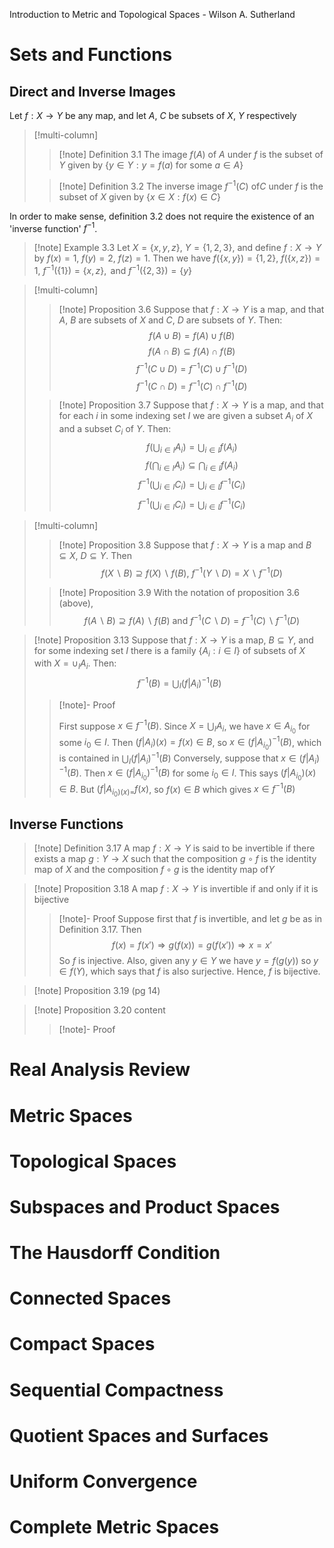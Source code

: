 Introduction to Metric and Topological Spaces - Wilson A. Sutherland

# Sets and Functions 
## Direct and Inverse Images
Let $f: X \rightarrow Y$ be any map, and let $A,\ C$ be subsets of $X,\ Y$ respectively

>[!multi-column]
>>[!note] Definition 3.1 
>>The image $f(A)$ of $A$ under $f$ is the subset of $Y$ given by $\{y \in Y : y = f(a) \text{ for some } a \in A\}$
>
>>[!note] Definition 3.2
>>The inverse image $f^{-1}(C)$ of$C$ under $f$ is the subset of $X$ given by $\{x \in X : f(x) \in C\}$

In order to make sense, definition 3.2 does not require the existence of an 'inverse function' $f^{-1}$. 

>[!note] Example 3.3
>Let $X = \{x,y,z\},\ Y = \{1, 2, 3\}$, and define $f: X \rightarrow Y$ by  $f(x)  = 1,\ f(y) = 2,\ f(z) = 1$. Then we have $f(\{x, y\}) = \{1, 2\},\ f(\{x, z\}) = 1,\ f^{-1}(\{1\}) = \{x, z\}, \text{ and } f^{-1}(\{2, 3\}) = \{y\}$

>[!multi-column]
>>[!note] Proposition 3.6
>>Suppose that $f:X \rightarrow Y$ is a map, and that $A,\ B$ are subsets of $X$ and $C,\ D$ are subsets of $Y$. Then:
>>$$f(A \cup B) = f(A) \cup f(B)$$
>>$$f(A \cap B) \subseteq f(A) \cap f(B)$$
>>$$f^{-1}(C \cup D) = f^{-1}(C) \cup f^{-1}(D)$$
>>$$f^{-1}(C \cap D) = f^{-1}(C) \cap f^{-1}(D)$$
>
>>[!note] Proposition 3.7
>>Suppose that $f: X \rightarrow Y$ is a map, and that for each $i$ in some indexing set $I$ we are given a subset $A_i$ of $X$ and a subset $C_i$ of $Y$. Then:
>>$$\displaystyle f(\bigcup_{i \in I} A_{i}) = \bigcup_{i \in I}f(A_i)$$
>>$$\displaystyle f(\bigcap_{i \in I} A_{i}) \subseteq \bigcap_{i \in I}f(A_i)$$
>>$$\displaystyle f^{-1}(\bigcup_{i \in I} C_{i}) = \bigcup_{i \in I}f^{-1}(C_i)$$
>>$$\displaystyle f^{-1}(\bigcup_{i \in I} C_{i}) = \bigcup_{i \in I}f^{-1}(C_i)$$

>[!multi-column]
>>[!note] Proposition 3.8 
>>Suppose that $f: X \rightarrow Y$ is a map and $B \subseteq X,\ D \subseteq Y$. Then
>>$$f(X \backslash B) \supseteq f(X) \backslash f(B),\ f^{-1}(Y \backslash D) = X \backslash f^{-1}(D)$$
>
>>[!note] Proposition 3.9
>>With the notation of proposition 3.6 (above), 
>>$$f(A \backslash B) \supseteq f(A) \backslash f(B) \text{ and } f^{-1}(C \backslash D) = f^{-1}(C) \backslash f^{-1}(D)$$

>[!note] Proposition 3.13
>Suppose that $f:X \rightarrow Y$ is a map, $B \subseteq Y$, and for some indexing set $I$ there is a family $\{A_{i}: i \in I\}$ of subsets of $X$ with $X = \cup_{I}A_i$. Then:
>$$f^{-1}(B) = \bigcup_{I}(f | A_{i})^{-1}(B)$$
>
>> [!note]- Proof 
>>
>>First suppose $x \in f^{-1}(B)$. Since $X = \bigcup_I A_i$, we have $x \in A_{i_0}$ for some $i_{0}\in I$. Then $(f | A_{i})(x) = f(x) \in B$, so $x \in (f| A_{i_0})^{-1}(B)$, which is contained in $\displaystyle \bigcup_{I}(f|A_{i})^{-1}(B)$
>>Conversely, suppose that $x \in (f|A_{i})^{-1}(B)$. Then $x \in (f| A_{i_0})^{-1}(B)$ for some $i_{0}\in I$. This says $(f | A_{i_0})(x) \in B$. But $(f | A_{i_{0})(x) =}f(x)$, so $f(x) \in B$ which gives $x \in f^{-1}(B)$

## Inverse Functions 

>[!note] Definition 3.17 
>A map $f:X \rightarrow Y$ is said to be invertible if there exists a map $g:Y \to X$ such that the composition $g \circ f$ is the identity map of $X$ and the composition $f \circ g$ is the identity map of$Y$

>[!note] Proposition 3.18
>A map $f: X\to Y$ is invertible if and only if it is bijective 
>>[!note]- Proof 
>>Suppose first that $f$ is invertible, and let $g$ be as in Definition 3.17. Then 
>>$$f(x) = f(x') \Rightarrow g(f(x)) = g(f(x')) \Rightarrow x = x'$$
>>So $f$ is injective. Also, given any $y \in Y$ we have $y = f(g(y))$ so $y \in f(Y)$, which says that $f$ is also surjective. Hence, $f$ is bijective.

>[!note] Proposition 3.19 (pg 14)

>[!note] Proposition 3.20
>content 
>>[!note]- Proof







# Real Analysis Review 

# Metric Spaces

# Topological Spaces

# Subspaces and Product Spaces

# The Hausdorff Condition 

# Connected Spaces

# Compact Spaces

# Sequential Compactness

# Quotient Spaces and Surfaces

# Uniform Convergence 

# Complete Metric Spaces